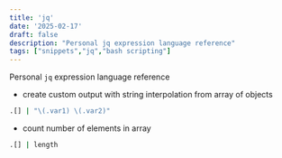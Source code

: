 ```yaml
---
title: 'jq'
date: '2025-02-17'
draft: false
description: "Personal jq expression language reference"
tags: ["snippets","jq","bash scripting"]
---
```


Personal `jq` expression language reference

- create custom output with string interpolation from array of objects

```bash
.[] | "\(.var1) \(.var2)"
```

- count number of elements in array

```bash
.[] | length
```
